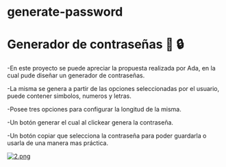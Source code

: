 # generate-password
# Generador de contraseñas :key: :lock:

-En este proyecto se puede apreciar la propuesta realizada por Ada, en la cual pude diseñar un generador de contraseñas.

-La misma se genera a partir de las opciones seleccionadas por el usuario, puede contener simbolos, numeros y letras.

-Posee tres opciones para configurar la longitud de la misma.

-Un botón generar el cual al clickear genera la contraseña.

-Un botón copiar que selecciona la contraseña para poder guardarla o usarla de una manera mas práctica.




[![2.png](https://i.postimg.cc/PfYz9HTS/2.png)](https://postimg.cc/23jZLPqW)

>
